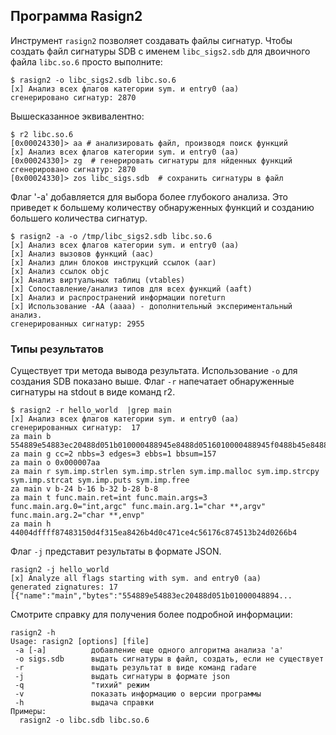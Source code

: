 ## Программа Rasign2

Инструмент `rasign2` позволяет создавать файлы сигнатур. Чтобы создать файл сигнатуры SDB с именем `libc_sigs2.sdb` для двоичного файла `libc.so.6` просто выполните:

```
$ rasign2 -o libc_sigs2.sdb libc.so.6
[x] Анализ всех флагов категории sym. и entry0 (aa)
сгенерировано сигнатур: 2870
```

Вышесказанное эквивалентно:

```
$ r2 libc.so.6
[0x00024330]> aa # анализировать файл, производя поиск функций
[x] Анализ всех флагов категории sym. и entry0 (aa)
[0x00024330]> zg  # генерировать сигнатуры для нйденных функций
сгенерировано сигнатур: 2870
[0x00024330]> zos libc_sigs.sdb  # сохранить сигнатуры в файл
```

Флаг '-a' добавляется для выбора более глубокого анализа. Это приведет к большему количеству обнаруженных функций и созданию большего количества сигнатур.

```
$ rasign2 -a -o /tmp/libc_sigs2.sdb libc.so.6
[x] Анализ всех флагов категории sym. и entry0 (aa)
[x] Анализ вызовов функций (aac)
[x] Анализ длин блоков инструкций ссылок (aar)
[x] Анализ ссылок objc
[x] Анализ виртуальных таблиц (vtables)
[x] Сопоставление/анализ типов для всех функций (aaft)
[x] Анализ и распространений информации noreturn
[x] Использование -AA (aaaa) - дополнительный экспериментальный анализ.
сгенерированных сигнатур: 2955
```

### Типы результатов

Существует три метода вывода результата. Использование `-o` для создания SDB показано выше. Флаг `-r` напечатает обнаруженные сигнатуры на stdout в виде команд r2.

```
$ rasign2 -r hello_world  |grep main
[x] Анализ всех флагов категории sym. и entry0 (aa)
сгенерированных сигнатур:  17
za main b 554889e54883ec20488d051b010000488945e8488d0516010000488945f0488b45e84889c7e88cfeffff8945e0488b45f04889c7e87dfeffff8945e48b55e08b45e401d083c00148984889c7e875feffff488945f848837df800743e488b55e8488b45f84889d64889c7e827feffff488b55f0488b45f84889d64889c7e854feffff488b45f84889c7e818feffff488b45f84889c7e8ecfdffff90c9c3:ffffffffffffffffff000000000000ffffffffff000000000000ffffffffffffffffffffffff00000000ffffffffffffffffffffff00000000ffffffffffffffffffffffffffffffffffffffff00000000ffffffffffffffffffff00ffffffffffffffffffffffffffffff00000000ffffffffffffffffffffffffffffff00000000ffffffffffffffff00000000ffffffffffffffff00000000ffffff
za main g cc=2 nbbs=3 edges=3 ebbs=1 bbsum=157
za main o 0x000007aa
za main r sym.imp.strlen sym.imp.strlen sym.imp.malloc sym.imp.strcpy sym.imp.strcat sym.imp.puts sym.imp.free
za main v b-24 b-16 b-32 b-28 b-8
za main t func.main.ret=int func.main.args=3 func.main.arg.0="int,argc" func.main.arg.1="char **,argv" func.main.arg.2="char **,envp"
za main h 44004dffff87483150d4f315ea8426b4d0c471ce4c56176c874513b24d0266b4
```

Флаг `-j` представит результаты в формате JSON.

```
rasign2 -j hello_world
[x] Analyze all flags starting with sym. and entry0 (aa)
generated zignatures: 17
[{"name":"main","bytes":"554889e54883ec20488d051b01000048894...
```

Смотрите справку для получения более подробной информации:

```
rasign2 -h
Usage: rasign2 [options] [file]
 -a [-a]          добавление еще одного алгоритма анализа 'a' 
 -o sigs.sdb      выдать сигнатуры в файл, создать, если не существует
 -r               выдать результат в виде команд radare
 -j               выдать сигнатуры в формате json
 -q               "тихий" режим
 -v               показать информацию о версии программы
 -h               выдача справки
Примеры:
  rasign2 -o libc.sdb libc.so.6
```
